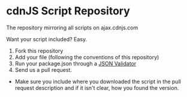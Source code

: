 # cdnJS Script Repository

The repository mirroring all scripts on ajax.cdnjs.com

Want your script included? Easy.

1. Fork this repository
2. Add your file (following the conventions of this repository)
3. Run your package.json through a [JSON Validator](http://jsonlint.com/)
4. Send us a pull request.
  * Make sure you include where you downloaded the script in the pull request description and if it isn't clear, how you found the version.
